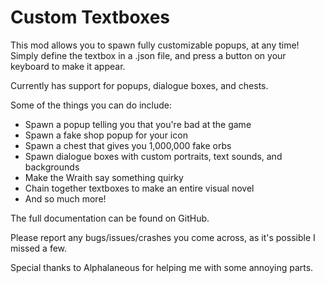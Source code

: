 # Custom Textboxes

This mod allows you to spawn <cy>fully customizable popups</c>, at any time! Simply define the textbox in a .json file, and press a button on your keyboard to make it appear.

Currently has support for popups, dialogue boxes, and chests.

Some of the things you can do include:
- Spawn a popup telling you that you're bad at the game
- Spawn a fake shop popup for your icon
- Spawn a chest that gives you 1,000,000 fake orbs
- Spawn dialogue boxes with custom portraits, text sounds, and backgrounds
- Make the Wraith say something quirky
- Chain together textboxes to make an entire visual novel
- <cy>And so much more!</c>

The full documentation can be found on GitHub.

Please report any bugs/issues/crashes you come across, as it's possible I missed a few.

Special thanks to Alphalaneous for helping me with some annoying parts.